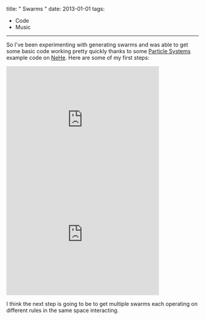 title: " Swarms "
date: 2013-01-01
tags:
- Code
- Music
---


So I've been experimenting with generating swarms and was able to get some basic code working pretty quickly thanks to some [Particle Systems](http://nehe.gamedev.net/data/articles/article.asp?article=06) example code on [NeHe](http://nehe.gamedev.net/).  Here are some of my first steps:

<iframe frameborder="0" height="300" src="http://player.vimeo.com/video/4022251" width="400"></iframe>

<iframe frameborder="0" height="300" src="http://player.vimeo.com/video/4022667" width="400"></iframe>

I think the next step is going to be to get multiple swarms each operating on different rules in the same space interacting.


